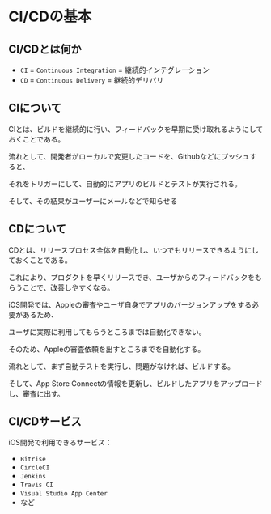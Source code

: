 # CI/CDの基本

## CI/CDとは何か

* `CI` = `Continuous Integration` = 継続的インテグレーション
* `CD` = `Continuous Delivery` = 継続的デリバリ

## CIについて

CIとは、ビルドを継続的に行い、フィードバックを早期に受け取れるようにしておくことである。

流れとして、開発者がローカルで変更したコードを、Githubなどにプッシュすると、

それをトリガーにして、自動的にアプリのビルドとテストが実行される。

そして、その結果がユーザーにメールなどで知らせる

## CDについて

CDとは、リリースプロセス全体を自動化し、いつでもリリースできるようにしておくことである。

これにより、プロダクトを早くリリースでき、ユーザからのフィードバックをもらうことで、改善しやすくなる。

iOS開発では、Appleの審査やユーザ自身でアプリのバージョンアップをする必要があるため、

ユーザに実際に利用してもらうところまでは自動化できない。

そのため、Appleの審査依頼を出すところまでを自動化する。

流れとして、まず自動テストを実行し、問題がなければ、ビルドする。

そして、App Store Connectの情報を更新し、ビルドしたアプリをアップロードし、審査に出す。

## CI/CDサービス

iOS開発で利用できるサービス：

* `Bitrise`
* `CircleCI`
* `Jenkins`
* `Travis CI`
* `Visual Studio App Center`
* など